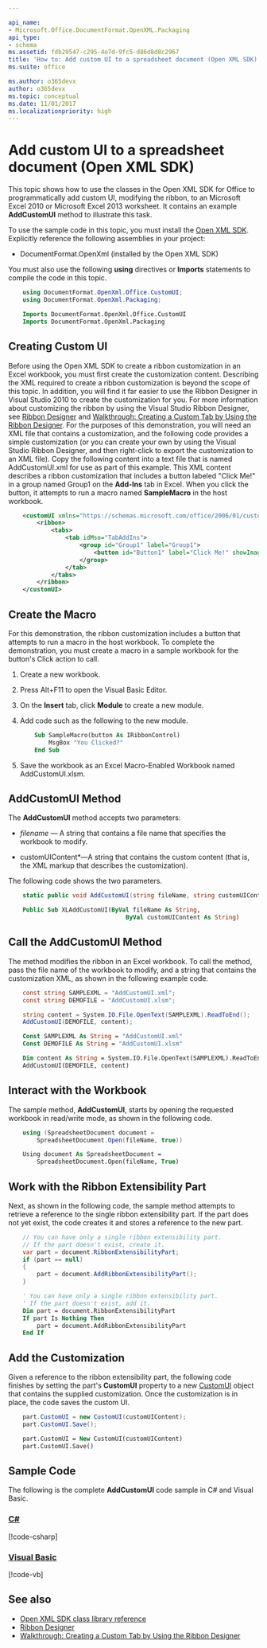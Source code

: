 ```yaml
---

api_name:
- Microsoft.Office.DocumentFormat.OpenXML.Packaging
api_type:
- schema
ms.assetid: fdb29547-c295-4e7d-9fc5-d86d8d8c2967
title: 'How to: Add custom UI to a spreadsheet document (Open XML SDK)'
ms.suite: office

ms.author: o365devx
author: o365devx
ms.topic: conceptual
ms.date: 11/01/2017
ms.localizationpriority: high
---
```


# Add custom UI to a spreadsheet document (Open XML SDK)

This topic shows how to use the classes in the Open XML SDK for Office to programmatically add custom UI, modifying the ribbon, to an Microsoft Excel 2010 or Microsoft Excel 2013 worksheet. It contains an example **AddCustomUI** method to illustrate
this task.

To use the sample code in this topic, you must install the [Open XML SDK](https://www.nuget.org/packages/DocumentFormat.OpenXml). Explicitly reference the following assemblies in your project:

- DocumentFormat.OpenXml (installed by the Open XML SDK)

You must also use the following **using** directives or **Imports** statements to compile the code in this topic.

```csharp
    using DocumentFormat.OpenXml.Office.CustomUI;
    using DocumentFormat.OpenXml.Packaging;
```

```vb
    Imports DocumentFormat.OpenXml.Office.CustomUI
    Imports DocumentFormat.OpenXml.Packaging
```

## Creating Custom UI

Before using the Open XML SDK to create a ribbon customization in an Excel workbook, you must first create the customization content. Describing the XML required to create a ribbon customization is beyond the scope of this topic. In addition, you will find it far easier to use the Ribbon Designer in Visual Studio 2010 to create the customization for you. For more information about customizing the ribbon by using the Visual Studio Ribbon Designer, see [Ribbon Designer](https://msdn.microsoft.com/library/26617206-f4da-416f-a18a-d817b2d4872d(Office.15).aspx) and [Walkthrough: Creating a Custom Tab by Using the Ribbon Designer](https://msdn.microsoft.com/library/312865e6-950f-46ab-88de-fe7eb8036bfe(Office.15).aspx).
For the purposes of this demonstration, you will need an XML file that contains a customization, and the following code provides a simple customization (or you can create your own by using the Visual Studio Ribbon Designer, and then right-click to export the customization to an XML file). Copy the following content into a text file that is named AddCustomUI.xml for use as part of this example. This XML content describes a ribbon customization that includes a button labeled "Click Me!" in a group named Group1 on the **Add-Ins** tab in Excel. When you click the button, it attempts to run a macro named **SampleMacro** in the host workbook.

```xml
    <customUI xmlns="https://schemas.microsoft.com/office/2006/01/customui">
        <ribbon>
            <tabs>
                <tab idMso="TabAddIns">
                    <group id="Group1" label="Group1">
                        <button id="Button1" label="Click Me!" showImage="false" onAction="SampleMacro"/>
                    </group>
                </tab>
            </tabs>
        </ribbon>
    </customUI>
```

## Create the Macro

For this demonstration, the ribbon customization includes a button that attempts to run a macro in the host workbook. To complete the demonstration, you must create a macro in a sample workbook for the button's Click action to call.

1. Create a new workbook.

2. Press Alt+F11 to open the Visual Basic Editor.

3. On the **Insert** tab, click **Module** to create a new module.

4. Add code such as the following to the new module.

    ```vb
        Sub SampleMacro(button As IRibbonControl)
            MsgBox "You Clicked?"
        End Sub
    ```

5. Save the workbook as an Excel Macro-Enabled Workbook named AddCustomUI.xlsm.

## AddCustomUI Method

The **AddCustomUI** method accepts two parameters:

- *filename* — A string that contains a file name that specifies the workbook to modify.

- customUIContent*—A string that contains the custom content (that is, the XML markup that describes the customization).

The following code shows the two parameters.

```csharp
    static public void AddCustomUI(string fileName, string customUIContent)
```

```vb
    Public Sub XLAddCustomUI(ByVal fileName As String,
                                 ByVal customUIContent As String)
```

## Call the AddCustomUI Method

The method modifies the ribbon in an Excel workbook. To call the method, pass the file name of the workbook to modify, and a string that contains the customization XML, as shown in the following example code.

```csharp
    const string SAMPLEXML = "AddCustomUI.xml";
    const string DEMOFILE = "AddCustomUI.xlsm";

    string content = System.IO.File.OpenText(SAMPLEXML).ReadToEnd();
    AddCustomUI(DEMOFILE, content);
```

```vb
    Const SAMPLEXML As String = "AddCustomUI.xml"
    Const DEMOFILE As String = "AddCustomUI.xlsm"

    Dim content As String = System.IO.File.OpenText(SAMPLEXML).ReadToEnd()
    AddCustomUI(DEMOFILE, content)
```

## Interact with the Workbook

The sample method, **AddCustomUI**, starts by opening the requested workbook in read/write mode, as shown in the following code.

```csharp
    using (SpreadsheetDocument document = 
        SpreadsheetDocument.Open(fileName, true))
```

```vb
    Using document As SpreadsheetDocument =
        SpreadsheetDocument.Open(fileName, True)
```

## Work with the Ribbon Extensibility Part

Next, as shown in the following code, the sample method attempts to retrieve a reference to the single ribbon extensibility part. If the part does not yet exist, the code creates it and stores a reference to the new part.

```csharp
    // You can have only a single ribbon extensibility part.
    // If the part doesn't exist, create it.
    var part = document.RibbonExtensibilityPart;
    if (part == null)
    {
        part = document.AddRibbonExtensibilityPart();
    }
```

```vb
    ' You can have only a single ribbon extensibility part.
    ' If the part doesn't exist, add it.
    Dim part = document.RibbonExtensibilityPart
    If part Is Nothing Then
        part = document.AddRibbonExtensibilityPart
    End If
```

## Add the Customization

Given a reference to the ribbon extensibility part, the following code finishes by setting the part's **CustomUI** property to a new [CustomUI](https://msdn.microsoft.com/library/office/documentformat.openxml.office.customui.customui.aspx) object that contains the supplied customization. Once the customization is in place, the code saves the custom UI.

```csharp
    part.CustomUI = new CustomUI(customUIContent);
    part.CustomUI.Save();
```

```vb
    part.CustomUI = New CustomUI(customUIContent)
    part.CustomUI.Save()
```

## Sample Code

The following is the complete **AddCustomUI** code sample in C\# and Visual Basic.

### [C#](#tab/cs)
[!code-csharp[](../samples/spreadsheet/how_to_add_custom_ui_to_a_spreadsheet_document/cs/Program.cs)]

### [Visual Basic](#tab/vb)
[!code-vb[](../samples/spreadsheet/how_to_add_custom_ui_to_a_spreadsheet_document/vb/Program.vb)]

## See also

- [Open XML SDK class library reference](/office/open-xml/open-xml-sdk)
- [Ribbon Designer](https://msdn.microsoft.com/library/26617206-f4da-416f-a18a-d817b2d4872d(Office.15).aspx)
- [Walkthrough: Creating a Custom Tab by Using the Ribbon Designer](https://msdn.microsoft.com/library/312865e6-950f-46ab-88de-fe7eb8036bfe(Office.15).aspx)
